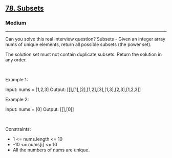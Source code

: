<h2><a href="https://leetcode.com/problems/subsets/">78. Subsets</a></h2><h3>Medium</h3><hr>Can you solve this real interview question? Subsets - Given an integer array nums of unique elements, return all possible subsets (the power set).

The solution set must not contain duplicate subsets. Return the solution in any order.

 

Example 1:


Input: nums = [1,2,3]
Output: [[],[1],[2],[1,2],[3],[1,3],[2,3],[1,2,3]]


Example 2:


Input: nums = [0]
Output: [[],[0]]


 

Constraints:

 * 1 <= nums.length <= 10
 * -10 <= nums[i] <= 10
 * All the numbers of nums are unique.